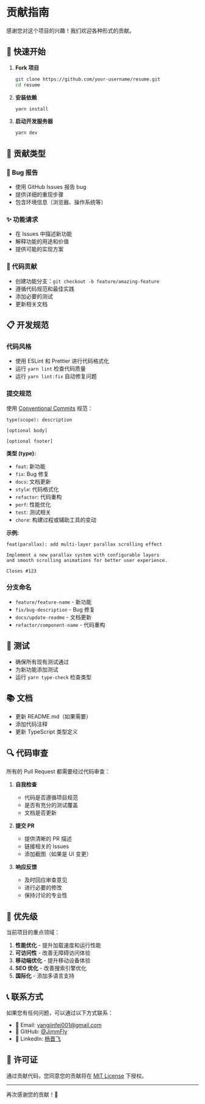 # 贡献指南

感谢您对这个项目的兴趣！我们欢迎各种形式的贡献。

## 🚀 快速开始

1. **Fork 项目**

   ```bash
   git clone https://github.com/your-username/resume.git
   cd resume
   ```

2. **安装依赖**

   ```bash
   yarn install
   ```

3. **启动开发服务器**
   ```bash
   yarn dev
   ```

## 📝 贡献类型

### 🐛 Bug 报告

- 使用 GitHub Issues 报告 bug
- 提供详细的重现步骤
- 包含环境信息（浏览器、操作系统等）

### ✨ 功能请求

- 在 Issues 中描述新功能
- 解释功能的用途和价值
- 提供可能的实现方案

### 🔧 代码贡献

- 创建功能分支：`git checkout -b feature/amazing-feature`
- 遵循代码规范和最佳实践
- 添加必要的测试
- 更新相关文档

## 📋 开发规范

### 代码风格

- 使用 ESLint 和 Prettier 进行代码格式化
- 运行 `yarn lint` 检查代码质量
- 运行 `yarn lint:fix` 自动修复问题

### 提交规范

使用 [Conventional Commits](https://www.conventionalcommits.org/) 规范：

```
type(scope): description

[optional body]

[optional footer]
```

**类型 (type):**

- `feat`: 新功能
- `fix`: Bug 修复
- `docs`: 文档更新
- `style`: 代码格式化
- `refactor`: 代码重构
- `perf`: 性能优化
- `test`: 测试相关
- `chore`: 构建过程或辅助工具的变动

**示例:**

```
feat(parallax): add multi-layer parallax scrolling effect

Implement a new parallax system with configurable layers
and smooth scrolling animations for better user experience.

Closes #123
```

### 分支命名

- `feature/feature-name` - 新功能
- `fix/bug-description` - Bug 修复
- `docs/update-readme` - 文档更新
- `refactor/component-name` - 代码重构

## 🧪 测试

- 确保所有现有测试通过
- 为新功能添加测试
- 运行 `yarn type-check` 检查类型

## 📚 文档

- 更新 README.md（如果需要）
- 添加代码注释
- 更新 TypeScript 类型定义

## 🔍 代码审查

所有的 Pull Request 都需要经过代码审查：

1. **自我检查**
   - 代码是否遵循项目规范
   - 是否有充分的测试覆盖
   - 文档是否更新

2. **提交 PR**
   - 提供清晰的 PR 描述
   - 链接相关的 Issues
   - 添加截图（如果是 UI 变更）

3. **响应反馈**
   - 及时回应审查意见
   - 进行必要的修改
   - 保持讨论的专业性

## 🎯 优先级

当前项目的重点领域：

1. **性能优化** - 提升加载速度和运行性能
2. **可访问性** - 改善无障碍访问体验
3. **移动端优化** - 提升移动设备体验
4. **SEO 优化** - 改善搜索引擎优化
5. **国际化** - 添加多语言支持

## 📞 联系方式

如果您有任何问题，可以通过以下方式联系：

- 📧 Email: yangjinfei001@gmail.com
- 🐙 GitHub: [@JimmFly](https://github.com/JimmFly)
- 💼 LinkedIn: [杨晋飞](https://linkedin.com/in/yangjinfei)

## 📄 许可证

通过贡献代码，您同意您的贡献将在 [MIT License](LICENSE) 下授权。

---

再次感谢您的贡献！🎉
